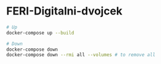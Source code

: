 # FERI-Digitalni-dvojcek

```sh
# Up
docker-compose up --build

# Down
docker-compose down
docker-compose down --rmi all --volumes # to remove all
```
